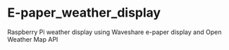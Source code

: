 # E-paper_weather_display
Raspberry Pi weather display using Waveshare e-paper display and Open Weather Map API
